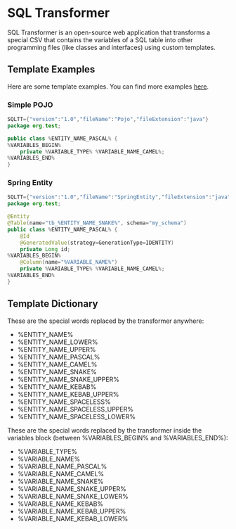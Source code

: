 # SQL Transformer

SQL Transformer is an open-source web application that transforms a special CSV that contains the variables of a SQL table into other programming files (like classes and interfaces) using custom templates.

## Template Examples

Here are some template examples. You can find more examples [here](https://github.com/sampaiodias/sql-transformer/tree/master/docs/template-examples).

### Simple POJO

```java
SQLTT={"version":"1.0","fileName":"Pojo","fileExtension":"java"}
package org.test;

public class %ENTITY_NAME_PASCAL% {
%VARIABLES_BEGIN%
    private %VARIABLE_TYPE% %VARIABLE_NAME_CAMEL%;
%VARIABLES_END%
}

```

### Spring Entity

```java
SQLTT={"version":"1.0","fileName":"SpringEntity","fileExtension":"java"}
package org.test;

@Entity
@Table(name="tb_%ENTITY_NAME_SNAKE%", schema="my_schema")
public class %ENTITY_NAME_PASCAL% {
    @Id
    @GeneratedValue(strategy=GenerationType=IDENTITY)
    private Long id;
%VARIABLES_BEGIN%
    @Column(name="%VARIABLE_NAME%")
    private %VARIABLE_TYPE% %VARIABLE_NAME_CAMEL%;
%VARIABLES_END%
}

```


## Template Dictionary

These are the special words replaced by the transformer anywhere:

- %ENTITY_NAME%
- %ENTITY_NAME_LOWER%
- %ENTITY_NAME_UPPER%
- %ENTITY_NAME_PASCAL%
- %ENTITY_NAME_CAMEL%
- %ENTITY_NAME_SNAKE%
- %ENTITY_NAME_SNAKE_UPPER%
- %ENTITY_NAME_KEBAB%
- %ENTITY_NAME_KEBAB_UPPER%
- %ENTITY_NAME_SPACELESS%
- %ENTITY_NAME_SPACELESS_UPPER%
- %ENTITY_NAME_SPACELESS_LOWER%

These are the special words replaced by the transformer inside the variables block (between %VARIABLES_BEGIN% and %VARIABLES_END%):
- %VARIABLE_TYPE%
- %VARIABLE_NAME%
- %VARIABLE_NAME_PASCAL%
- %VARIABLE_NAME_CAMEL%
- %VARIABLE_NAME_SNAKE%
- %VARIABLE_NAME_SNAKE_UPPER%
- %VARIABLE_NAME_SNAKE_LOWER%
- %VARIABLE_NAME_KEBAB%
- %VARIABLE_NAME_KEBAB_UPPER%
- %VARIABLE_NAME_KEBAB_LOWER%
